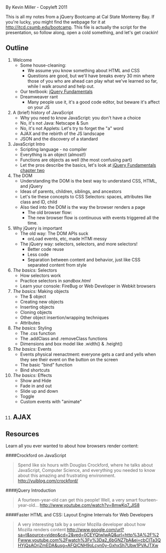 By Kevin Miller - Copyleft 2011

This is all my notes from a jQuery Bootcamp at Cal State Monterey Bay. If you're lucky, you might find the webpage for it at http://itcd.csumb.edu/bootcamp. This file is actually the script for the presentation, so follow along, open a cold something, and let's get crackin!

Outline
-------

1. Welcome
	- Some house-cleaning:
		- We assume you know something about HTML and CSS
		- Questions are good, but we'll have breaks every 30 min where those of you who are ahead can play what we've learned so far, while I walk around and help out.
	- Our textbook: [jQuery Fundamentals](http://jqfundamentals.com/book)
	- Dreamweaver rant
		- Many people use it, it's a good code editor, but beware it's affect on your JS
2. A (brief) history of JavaScript
	- Why you need to know JavaScript: you don't have a choice
	- No, it's not Java: Netscape & Sun
	- No, it's not Applets: Let's try to forget the "a" word
	- AJAX and the rebirth of the JS landscape
	- JSON and the discovery of a standard
3. JavaScript Intro
	- Scripting language - no compiler
	- Everything is an object (almost!)
	- Functions are objects as well (the most confusing part)
	- Let the pros describe the basics, let's look at [jQuery Fundamentals chapter two](http://jqfundamentals.com/book/index.html#chapter-2)
4. The DOM
	- Understanding the DOM is the best way to understand CSS, HTML, and jQuery
	- Ideas of parents, children, siblings, and ancestors
	- Let's tie these concepts to CSS Selectors: spaces, attributes like class and ID, child
	- Also tied into the DOM is the way the browser renders a page
		- The old browser flow:
		- The new browser flow is continuous with events triggered all the time.
5. Why jQuery is important
	- The old way: The DOM APIs suck
		- onLoad events, etc, made HTMl messy
	- The jQuery way: selectors, selectors, and more selectors!
		- Better code reuse
		- Less code
		- Separation between content and behavior, just like CSS separated content from style
6. *The basics:* Selectors
	- How selectors work
	- Practice selectors in *sandbox.html*
	- Learn your console: FireBug or Web Developer in Webkit browsers
8. *The basics:* Making objects
	- The $ object
	- Creating new objects
	- Inserting objects
	- Cloning objects
	- Other object insertion/wrapping techniques
	- Attributes 
9. *The basics:* Styling
	- The .css function
	- The .addClass and .removeClass functions
	- Dimensions and box model like .width() & .height()
10. *The basics:* Events
	- Events physical reenactment: everyone gets a card and yells when they see their event on the button on the screen
	- The basic "bind" function
	- Bind shortcuts
11. *The basics:* Effects
	- Show and Hide
	- Fade in and out
	- Slide up and down
	- Toggle	
	- Custom events with "animate"
12. AJAX
	- 

Resources
---------

Learn all you ever wanted to about how browsers render content:

####Crockford on JavaScript
>Spend like six hours with Douglas Crockford, where he talks about JavaScript, Computer Science, and everything you needed to know about this amazing and frustrating environment.
>http://yuiblog.com/crockford/
	
####jQuery Introduction
>A fourteen-year-old can get this people! Well, a very smart fourteen-year-old...
>http://www.youtube.com/watch?v=8mwKq7_JlS8

####Faster HTML and CSS: Layout Engine Internals for Web Developers
>A very interesting talk by a senior Mozilla developer about how Mozilla renders content
>http://www.google.com/url?sa=t&source=video&cd=2&ved=0CEYQtwIwAQ&url=http%3A%2F%2Fwww.youtube.com%2Fwatch%3Fv%3Da2_6bGNZ7bA&ei=cbCITa3QHYjQsAOrjZmEDA&usg=AFQjCNH9oLcyn0y-GxhxSh7Ubw1PVAJTXw